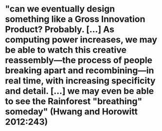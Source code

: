 # "can we eventually design something like a Gross Innovation Product? Probably. […] As computing power increases, we may be able to watch this creative reassembly―the process of people breaking apart and recombining―in real time, with increasing specificity and detail. […] we may even be able to see the Rainforest "breathing" someday" (Hwang and Horowitt 2012:243)